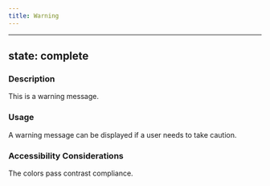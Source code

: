 ```yaml
---
title: Warning
---
```


---
state: complete
---

### Description
This is a warning message.

### Usage
A warning message can be displayed if a user needs to take caution.

### Accessibility Considerations
The colors pass contrast compliance.

<!-- ### SEO Considerations
This section is left intentionally blank and is for future consideration.

### Technical Considerations
To implement the warning message, use the markup structure shown here, with the class messages warning. -->
